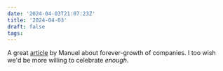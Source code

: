 ```yaml
---
date: '2024-04-03T21:07:23Z'
title: '2024-04-03'
draft: false
tags:
---
```


A great [article](https://manuelmoreale.com/growth-is-a-mind-cancer) by Manuel about forever-growth of companies.
I too wish we'd be more willing to celebrate _enough_.
